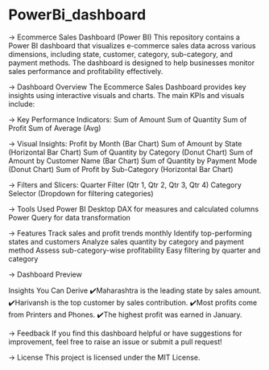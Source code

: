 # PowerBi_dashboard
-> Ecommerce Sales Dashboard (Power BI)
This repository contains a Power BI dashboard that visualizes e-commerce sales data across various dimensions, including state, customer, category, sub-category, and payment methods. The dashboard is designed to help businesses monitor sales performance and profitability effectively.

-> Dashboard Overview
The Ecommerce Sales Dashboard provides key insights using interactive visuals and charts. The main KPIs and visuals include:

-> Key Performance Indicators:
Sum of Amount
Sum of Quantity
Sum of Profit
Sum of Average (Avg)

-> Visual Insights:
Profit by Month (Bar Chart)
Sum of Amount by State (Horizontal Bar Chart)
Sum of Quantity by Category (Donut Chart)
Sum of Amount by Customer Name (Bar Chart)
Sum of Quantity by Payment Mode (Donut Chart)
Sum of Profit by Sub-Category (Horizontal Bar Chart)

-> Filters and Slicers:
Quarter Filter (Qtr 1, Qtr 2, Qtr 3, Qtr 4)
Category Selector (Dropdown for filtering categories)

-> Tools Used
Power BI Desktop
DAX for measures and calculated columns
Power Query for data transformation

-> Features
Track sales and profit trends monthly
Identify top-performing states and customers
Analyze sales quantity by category and payment method
Assess sub-category-wise profitability
Easy filtering by quarter and category

-> Dashboard Preview

Insights You Can Derive
 ✔️Maharashtra is the leading state by sales amount.
 ✔️Harivansh is the top customer by sales contribution.
 ✔️Most profits come from Printers and Phones.
 ✔️The highest profit was earned in January.

-> Feedback
If you find this dashboard helpful or have suggestions for improvement, feel free to raise an issue or submit a pull request!

-> License
This project is licensed under the MIT License.


